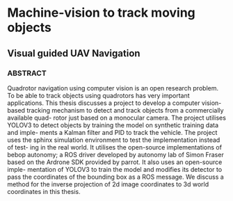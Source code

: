 #  Machine-vision to track moving objects
## Visual guided UAV Navigation

### ABSTRACT

Quadrotor navigation using computer vision is an open research problem. To
be able to track objects using quadrotors has very important applications.
This thesis discusses a project to develop a computer vision-based tracking
mechanism to detect and track objects from a commercially available quad-
rotor just based on a monocular camera. The project utilises YOLOV3 to
detect objects by training the model on synthetic training data and imple-
ments a Kalman filter and PID to track the vehicle. The project uses the
sphinx simulation environment to test the implementation instead of test-
ing in the real world. It utilises the open-source implementations of bebop
autonomy; a ROS driver developed by autonomy lab of Simon Fraser based
on the Ardrone SDK provided by parrot. It also uses an open-source imple-
mentation of YOLOV3 to train the model and modifies its detector to pass
the coordinates of the bounding box as a ROS message. We discuss a method
for the inverse projection of 2d image coordinates to 3d world coordinates
in this thesis. 
